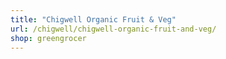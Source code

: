 ```yaml
---
title: "Chigwell Organic Fruit & Veg"
url: /chigwell/chigwell-organic-fruit-and-veg/
shop: greengrocer
---
```


